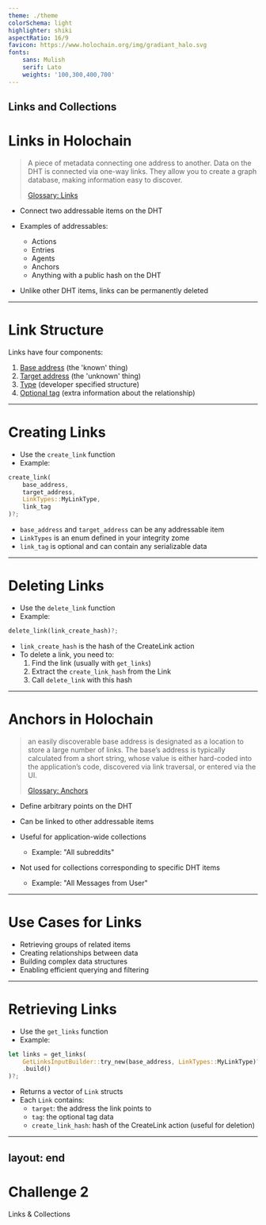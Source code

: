 ```yaml
---
theme: ./theme
colorSchema: light
highlighter: shiki
aspectRatio: 16/9
favicon: https://www.holochain.org/img/gradiant_halo.svg
fonts:
    sans: Mulish
    serif: Lato
    weights: '100,300,400,700'
---
```

Links and Collections
---

# Links in Holochain

> A piece of metadata connecting one address to another. Data on the DHT is connected via one-way links. They allow you to create a graph database, making information easy to discover.
> 
> [Glossary: Links](https://developer.holochain.org/resources/glossary/#link) 


<v-clicks>

- Connect two addressable items on the DHT
- Examples of addressables:
  - Actions
  - Entries
  - Agents
  - Anchors
  - Anything with a public hash on the DHT

- Unlike other DHT items, links can be permanently deleted

</v-clicks>

---

# Link Structure

<v-clicks>

Links have four components:

1. [Base address](https://developer.holochain.org/resources/glossary/#link-base) (the 'known' thing)
2. [Target address](https://developer.holochain.org/resources/glossary/#link-target) (the 'unknown' thing)
3. [Type](https://developer.holochain.org/resources/glossary/#link-type) (developer specified structure)
4. [Optional tag](https://developer.holochain.org/resources/glossary/#link-tag) (extra information about the relationship)

</v-clicks>

---

# Creating Links

<v-clicks>

- Use the `create_link` function
- Example:

```rust
create_link(
    base_address,
    target_address,
    LinkTypes::MyLinkType,
    link_tag
)?;
```

- `base_address` and `target_address` can be any addressable item
- `LinkTypes` is an enum defined in your integrity zome
- `link_tag` is optional and can contain any serializable data

</v-clicks>

---

# Deleting Links

<v-clicks>

- Use the `delete_link` function
- Example:

```rust
delete_link(link_create_hash)?;
```

- `link_create_hash` is the hash of the CreateLink action
- To delete a link, you need to:
  1. Find the link (usually with `get_links`)
  2. Extract the `create_link_hash` from the Link
  3. Call `delete_link` with this hash

</v-clicks>

---

# Anchors in Holochain
> an easily discoverable base address is designated as a location to store a large number of links. The base’s address is typically calculated from a short string, whose value is either hard-coded into the application’s code, discovered via link traversal, or entered via the UI.
>
> [Glossary: Anchors](https://developer.holochain.org/resources/glossary/#anchor)

<v-clicks>

- Define arbitrary points on the DHT
- Can be linked to other addressable items
- Useful for application-wide collections
  - Example: "All subreddits"

- Not used for collections corresponding to specific DHT items
  - Example: "All Messages from User"

</v-clicks>

---

# Use Cases for Links

<v-clicks>

- Retrieving groups of related items
- Creating relationships between data
- Building complex data structures
- Enabling efficient querying and filtering

</v-clicks>

---

# Retrieving Links

<v-clicks>

- Use the `get_links` function
- Example:

```rust
let links = get_links(
    GetLinksInputBuilder::try_new(base_address, LinkTypes::MyLinkType)?
    .build()
)?;
```

- Returns a vector of `Link` structs
- Each `Link` contains:
  - `target`: the address the link points to
  - `tag`: the optional tag data
  - `create_link_hash`: hash of the CreateLink action (useful for deletion)

</v-clicks>

---
layout: end
---

# Challenge 2
Links & Collections
